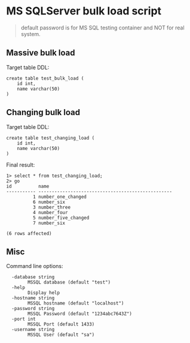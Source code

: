 # MS SQLServer bulk load script

> default password is for MS SQL testing container and NOT for real system.

## Massive bulk load

Target table DDL:
```
create table test_bulk_load (
    id int, 
    name varchar(50)
)
```

## Changing bulk load

Target table DDL:
```
create table test_changing_load (
    id int, 
    name varchar(50)
)
```

Final result:
```
1> select * from test_changing_load;
2> go
id          name
----------- --------------------------------------------------
          1 number_one_changed
          6 number_six
          3 number_three
          4 number_four
          5 number_five_changed
          7 number_six

(6 rows affected)
```

## Misc

Command line options:
```
  -database string
    	MSSQL database (default "test")
  -help
    	Display help
  -hostname string
    	MSSQL hostname (default "localhost")
  -password string
    	MSSQL Password (default "1234abc7643Z")
  -port int
    	MSSQL Port (default 1433)
  -username string
    	MSSQL User (default "sa")
```
